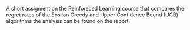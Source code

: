 A short assigment on the Reinforeced Learning course that compares the regret rates of the Epsilon Greedy and Upper Confidence Bound (UCB) algorithms the analysis can be found on the report.

